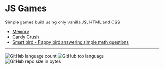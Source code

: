 # JS Games

Simple games build using only vanilla JS, HTML and CSS

- [Memory](./memory)
- [Candy Crush](./candy)
- [Smart bird - Flappy bird answering simple math questions](./smart-bird)

---

<img alt="GitHub language count" src="https://img.shields.io/github/languages/count/leovictorcvo/JSGames?color=yellow">

  <img alt="GitHub top language" src="https://img.shields.io/github/languages/top/leovictorcvo/JSGames?color=green">

  <img alt="GitHub repo size in bytes" src="https://img.shields.io/github/repo-size/leovictorcvo/JSGames?color=blue">
